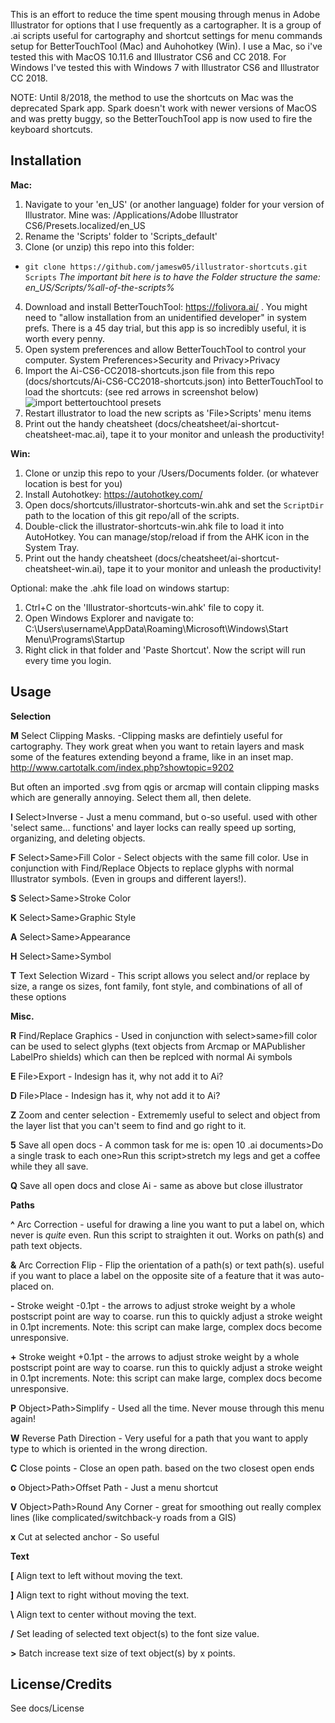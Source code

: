 This is an effort to reduce the time spent mousing through menus in Adobe Illustrator for options that I use frequently as a cartographer. It is a group of .ai scripts useful for cartography and shortcut settings for menu commands setup for BetterTouchTool (Mac) and Auhohotkey (Win). I use a Mac, so i've tested this with MacOS 10.11.6 and Illustrator CS6 and CC 2018. For Windows I've tested this with Windows 7 with Illustrator CS6 and Illustrator CC 2018.

NOTE: Until 8/2018, the method to use the shortcuts on Mac was the deprecated Spark app. Spark doesn't work with newer versions of MacOS and was pretty buggy, so the BetterTouchTool app is now used to fire the keyboard shortcuts.

## Installation

**Mac:**

1. Navigate to your 'en_US' (or another language) folder for your version of Illustrator. Mine was: /Applications/Adobe Illustrator CS6/Presets.localized/en_US
2. Rename the 'Scripts' folder to 'Scripts_default' 
3. Clone (or unzip) this repo into this folder: 
  * `git clone https://github.com/jamesw05/illustrator-shortcuts.git Scripts`
  *The important bit here is to have the Folder structure the same: en_US/Scripts/%all-of-the-scripts%*
4. Download and install BetterTouchTool: https://folivora.ai/ . You might need to "allow installation from an unidentified developer" in system prefs. There is a 45 day trial, but this app is so incredibly useful, it is worth every penny.
5. Open system preferences and allow BetterTouchTool to control your computer. System Preferences>Security and Privacy>Privacy
6. Import the Ai-CS6-CC2018-shortcuts.json file from this repo (docs/shortcuts/Ai-CS6-CC2018-shortcuts.json) into BetterTouchTool to load the shortcuts: (see red arrows in screenshot below)
![import bettertouchtool presets](https://user-images.githubusercontent.com/799232/44233242-8976d980-a160-11e8-8ad2-d949f68de555.png "import bettertouchtool presets")
7. Restart illustrator to load the new scripts as 'File>Scripts' menu items
8. Print out the handy cheatsheet (docs/cheatsheet/ai-shortcut-cheatsheet-mac.ai), tape it to your monitor and unleash the productivity! 


**Win:**

1. Clone or unzip this repo to your /Users/Documents folder. (or whatever location is best for you)
2. Install Autohotkey: https://autohotkey.com/
3. Open docs/shortcuts/illustrator-shortcuts-win.ahk and set the `ScriptDir` path to the location of this git repo/all of the scripts.
4. Double-click the illustrator-shortcuts-win.ahk file to load it into AutoHotkey. You can manage/stop/reload if from the AHK icon in the System Tray.
5. Print out the handy cheatsheet (docs/cheatsheet/ai-shortcut-cheatsheet-win.ai), tape it to your monitor and unleash the productivity! 

Optional: make the .ahk file load on windows startup:
1. Ctrl+C on the 'Illustrator-shortcuts-win.ahk' file to copy it.
2. Open Windows Explorer and navigate to: C:\Users\username\AppData\Roaming\Microsoft\Windows\Start Menu\Programs\Startup
3. Right click in that folder and 'Paste Shortcut'. Now the script will run every time you login. 

## Usage

**Selection**

**M**
Select Clipping Masks. -Clipping masks are defintiely useful for cartography. They work great when you want to retain layers and mask some of the features extending beyond a frame, like in an inset map. http://www.cartotalk.com/index.php?showtopic=9202

But often an imported .svg from qgis or arcmap will contain clipping masks which are generally annoying. Select them all, then delete. 

**I**
Select>Inverse - Just a menu command, but o-so useful. used with other 'select same... functions' and layer locks can really speed up sorting, organizing, and deleting objects.

**F**
Select>Same>Fill Color - Select objects with the same fill color. Use in conjunction with Find/Replace Objects to replace glyphs with normal Illustrator symbols. (Even in groups and different layers!).

**S**
Select>Same>Stroke Color

**K**
Select>Same>Graphic Style

**A**
Select>Same>Appearance

**H**
Select>Same>Symbol

**T**
Text Selection Wizard - This script allows you select and/or replace by size, a range os sizes, font family, font style, and combinations of all of these options

**Misc.**

**R**
Find/Replace Graphics - Used in conjunction with select>same>fill color can be used to select glyphs (text objects from Arcmap or MAPublisher LabelPro shields) which can then be replced with normal Ai symbols

**E**
File>Export - Indesign has it, why not add it to Ai?

**D**
File>Place - Indesign has it, why not add it to Ai?

**Z**
Zoom and center selection - Extrememly useful to select and object from the layer list that you can't seem to find and go right to it.

**5**
Save all open docs - A common task for me is: open 10 .ai documents>Do a single trask to each one>Run this script>stretch my legs and get a coffee while they all save.

**Q**
Save all open docs and close Ai - same as above but close illustrator

**Paths**

**^**
Arc Correction - useful for drawing a line you want to put a label on, which never is *quite* even. Run this script to straighten it out. Works on path(s) and path text objects.

**&**
Arc Correction Flip - Flip the orientation of a path(s) or text path(s). useful if you want to place a label on the opposite site of a feature that it was auto-placed on. 

**-**
Stroke weight -0.1pt - the arrows to adjust stroke weight by a whole postscript point are way to coarse. run this to quickly adjust a stroke weight in 0.1pt increments. Note: this script can make large, complex docs become unresponsive.

**+**
Stroke weight +0.1pt - the arrows to adjust stroke weight by a whole postscript point are way to coarse. run this to quickly adjust a stroke weight in 0.1pt increments. Note: this script can make large, complex docs become unresponsive.

**P**
Object>Path>Simplify - Used all the time. Never mouse through this menu again!

**W**
Reverse Path Direction - Very useful for a path that you want to apply type to which is oriented in the wrong direction. 

**C**
Close points - Close an open path. based on the two closest open ends

**o**
Object>Path>Offset Path - Just a menu shortcut

**V**
Object>Path>Round Any Corner - great for smoothing out really complex lines (like complicated/switchback-y roads from a GIS)

**x**
Cut at selected anchor - So useful

**Text**

**[**
Align text to left without moving the text.

**]**
Align text to right without moving the text.

**\\**
Align text to center without moving the text.

**/**
Set leading of selected text object(s) to the font size value.

**>**
Batch increase text size of text object(s) by x points.

## License/Credits
See docs/License
